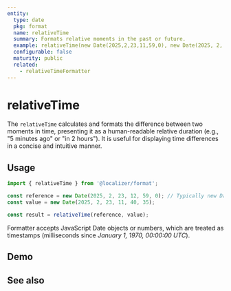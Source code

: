 ```yaml
---
entity:
  type: date
  pkg: format
  name: relativeTime
  summary: Formats relative moments in the past or future.
  example: relativeTime(new Date(2025,2,23,11,59,0), new Date(2025, 2, 23, 11, 40, 35))
  configurable: false
  maturity: public
  related:
    - relativeTimeFormatter
---
```


# relativeTime <Package name="format"/>

The `relativeTime` calculates and formats the difference between two moments in time, presenting it as a human-readable relative duration (e.g., "5 minutes ago" or "in 2 hours"). It is useful for displaying time differences in a concise and intuitive manner.

## Usage

```typescript twoslash
import { relativeTime } from '@localizer/format';

const reference = new Date(2025, 2, 23, 12, 59, 0); // Typically new Date()
const value = new Date(2025, 2, 23, 11, 40, 35);

const result = relativeTime(reference, value);
```

Formatter accepts JavaScript Date objects or numbers, which are treated as timestamps (milliseconds since _January 1, 1970, 00:00:00 UTC_).

## Demo

<script setup>
  import { ref } from 'vue';
  import { NFormItem } from 'naive-ui/es/form';
  import { NDatePicker } from 'naive-ui/es/date-picker';

  const reference = ref(1742723940000);
  const value = ref(1742722835000);
</script>

<EntityDemo :args="[reference, value]">
  <NFormItem label="Reference">
    <NDatePicker v-model:value="reference" type="datetime" />
  </NFormItem>
  <NFormItem label="Value">
    <NDatePicker v-model:value="value" type="datetime" />
  </NFormItem>
</EntityDemo>

## See also

<Entities />
